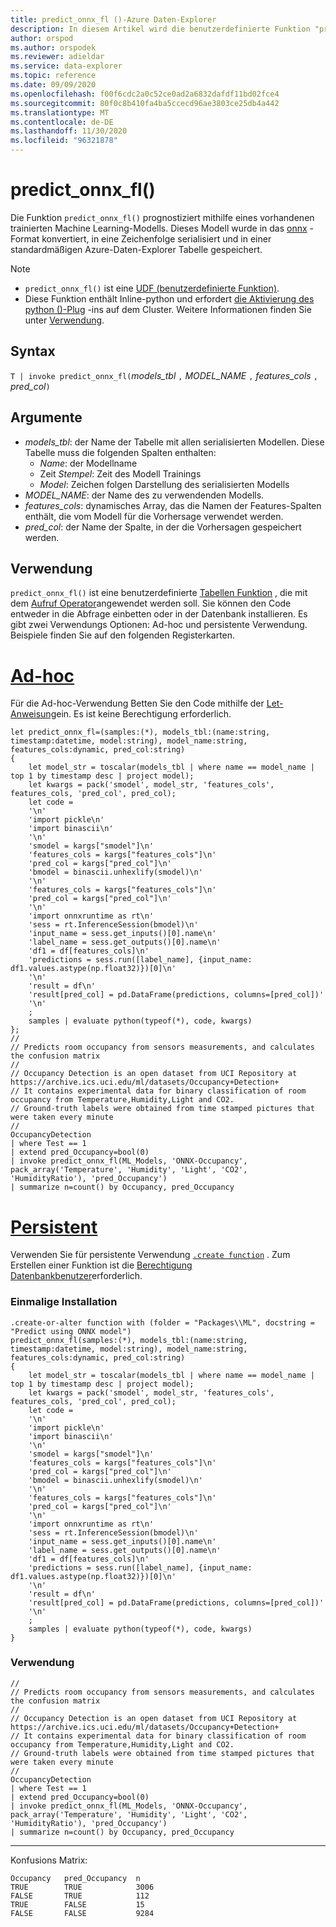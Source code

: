 ```yaml
---
title: predict_onnx_fl ()-Azure Daten-Explorer
description: In diesem Artikel wird die benutzerdefinierte Funktion "predict_onnx_fl ()" in Azure Daten-Explorer beschrieben.
author: orspod
ms.author: orspodek
ms.reviewer: adieldar
ms.service: data-explorer
ms.topic: reference
ms.date: 09/09/2020
ms.openlocfilehash: f00f6cdc2a0c52ce0ad2a6832dafdf11bd02fce4
ms.sourcegitcommit: 80f0c8b410fa4ba5ccecd96ae3803ce25db4a442
ms.translationtype: MT
ms.contentlocale: de-DE
ms.lasthandoff: 11/30/2020
ms.locfileid: "96321878"
---
```

# <a name="predict_onnx_fl"></a>predict_onnx_fl()

Die Funktion `predict_onnx_fl()` prognostiziert mithilfe eines vorhandenen trainierten Machine Learning-Modells. Dieses Modell wurde in das [onnx](https://onnx.ai/) -Format konvertiert, in eine Zeichenfolge serialisiert und in einer standardmäßigen Azure-Daten-Explorer Tabelle gespeichert.

> [!NOTE]
> * `predict_onnx_fl()` ist eine [UDF (benutzerdefinierte Funktion)](../query/functions/user-defined-functions.md).
> * Diese Funktion enthält Inline-python und erfordert [die Aktivierung des python ()-Plug](../query/pythonplugin.md#enable-the-plugin) -ins auf dem Cluster. Weitere Informationen finden Sie unter [Verwendung](#usage).

## <a name="syntax"></a>Syntax

`T | invoke predict_onnx_fl(`*models_tbl* `,` *MODEL_NAME* `,` *features_cols* `,` *pred_col*`)`

## <a name="arguments"></a>Argumente

* *models_tbl*: der Name der Tabelle mit allen serialisierten Modellen. Diese Tabelle muss die folgenden Spalten enthalten:
    * *Name*: der Modellname
    * Zeit *Stempel*: Zeit des Modell Trainings
    * *Model*: Zeichen folgen Darstellung des serialisierten Modells
* *MODEL_NAME*: der Name des zu verwendenden Modells.
* *features_cols*: dynamisches Array, das die Namen der Features-Spalten enthält, die vom Modell für die Vorhersage verwendet werden.
* *pred_col*: der Name der Spalte, in der die Vorhersagen gespeichert werden.

## <a name="usage"></a>Verwendung

`predict_onnx_fl()` ist eine benutzerdefinierte [Tabellen Funktion](../query/functions/user-defined-functions.md#tabular-function) , die mit dem [Aufruf Operator](../query/invokeoperator.md)angewendet werden soll. Sie können den Code entweder in die Abfrage einbetten oder in der Datenbank installieren. Es gibt zwei Verwendungs Optionen: Ad-hoc und persistente Verwendung. Beispiele finden Sie auf den folgenden Registerkarten.

# <a name="ad-hoc"></a>[Ad-hoc](#tab/adhoc)

Für die Ad-hoc-Verwendung Betten Sie den Code mithilfe der [Let-Anweisung](../query/letstatement.md)ein. Es ist keine Berechtigung erforderlich.

<!-- csl: https://help.kusto.windows.net:443/Samples -->
```kusto
let predict_onnx_fl=(samples:(*), models_tbl:(name:string, timestamp:datetime, model:string), model_name:string, features_cols:dynamic, pred_col:string)
{
    let model_str = toscalar(models_tbl | where name == model_name | top 1 by timestamp desc | project model);
    let kwargs = pack('smodel', model_str, 'features_cols', features_cols, 'pred_col', pred_col);
    let code =
    '\n'
    'import pickle\n'
    'import binascii\n'
    '\n'
    'smodel = kargs["smodel"]\n'
    'features_cols = kargs["features_cols"]\n'
    'pred_col = kargs["pred_col"]\n'
    'bmodel = binascii.unhexlify(smodel)\n'
    '\n'
    'features_cols = kargs["features_cols"]\n'
    'pred_col = kargs["pred_col"]\n'
    '\n'
    'import onnxruntime as rt\n'
    'sess = rt.InferenceSession(bmodel)\n'
    'input_name = sess.get_inputs()[0].name\n'
    'label_name = sess.get_outputs()[0].name\n'
    'df1 = df[features_cols]\n'
    'predictions = sess.run([label_name], {input_name: df1.values.astype(np.float32)})[0]\n'
    '\n'
    'result = df\n'
    'result[pred_col] = pd.DataFrame(predictions, columns=[pred_col])'
    '\n'
    ;
    samples | evaluate python(typeof(*), code, kwargs)
};
//
// Predicts room occupancy from sensors measurements, and calculates the confusion matrix
//
// Occupancy Detection is an open dataset from UCI Repository at https://archive.ics.uci.edu/ml/datasets/Occupancy+Detection+
// It contains experimental data for binary classification of room occupancy from Temperature,Humidity,Light and CO2.
// Ground-truth labels were obtained from time stamped pictures that were taken every minute
//
OccupancyDetection 
| where Test == 1
| extend pred_Occupancy=bool(0)
| invoke predict_onnx_fl(ML_Models, 'ONNX-Occupancy', pack_array('Temperature', 'Humidity', 'Light', 'CO2', 'HumidityRatio'), 'pred_Occupancy')
| summarize n=count() by Occupancy, pred_Occupancy
```

# <a name="persistent"></a>[Persistent](#tab/persistent)

Verwenden Sie für persistente Verwendung [`.create function`](../management/create-function.md) . Zum Erstellen einer Funktion ist die [Berechtigung Datenbankbenutzer](../management/access-control/role-based-authorization.md)erforderlich.

### <a name="one-time-installation"></a>Einmalige Installation

<!-- csl: https://help.kusto.windows.net:443/Samples -->
```kusto
.create-or-alter function with (folder = "Packages\\ML", docstring = "Predict using ONNX model")
predict_onnx_fl(samples:(*), models_tbl:(name:string, timestamp:datetime, model:string), model_name:string, features_cols:dynamic, pred_col:string)
{
    let model_str = toscalar(models_tbl | where name == model_name | top 1 by timestamp desc | project model);
    let kwargs = pack('smodel', model_str, 'features_cols', features_cols, 'pred_col', pred_col);
    let code =
    '\n'
    'import pickle\n'
    'import binascii\n'
    '\n'
    'smodel = kargs["smodel"]\n'
    'features_cols = kargs["features_cols"]\n'
    'pred_col = kargs["pred_col"]\n'
    'bmodel = binascii.unhexlify(smodel)\n'
    '\n'
    'features_cols = kargs["features_cols"]\n'
    'pred_col = kargs["pred_col"]\n'
    '\n'
    'import onnxruntime as rt\n'
    'sess = rt.InferenceSession(bmodel)\n'
    'input_name = sess.get_inputs()[0].name\n'
    'label_name = sess.get_outputs()[0].name\n'
    'df1 = df[features_cols]\n'
    'predictions = sess.run([label_name], {input_name: df1.values.astype(np.float32)})[0]\n'
    '\n'
    'result = df\n'
    'result[pred_col] = pd.DataFrame(predictions, columns=[pred_col])'
    '\n'
    ;
    samples | evaluate python(typeof(*), code, kwargs)
}
```

### <a name="usage"></a>Verwendung

<!-- csl: https://help.kusto.windows.net:443/Samples -->
```kusto
//
// Predicts room occupancy from sensors measurements, and calculates the confusion matrix
//
// Occupancy Detection is an open dataset from UCI Repository at https://archive.ics.uci.edu/ml/datasets/Occupancy+Detection+
// It contains experimental data for binary classification of room occupancy from Temperature,Humidity,Light and CO2.
// Ground-truth labels were obtained from time stamped pictures that were taken every minute
//
OccupancyDetection 
| where Test == 1
| extend pred_Occupancy=bool(0)
| invoke predict_onnx_fl(ML_Models, 'ONNX-Occupancy', pack_array('Temperature', 'Humidity', 'Light', 'CO2', 'HumidityRatio'), 'pred_Occupancy')
| summarize n=count() by Occupancy, pred_Occupancy
```

---

Konfusions Matrix:
<!-- csl: https://help.kusto.windows.net:443/Samples -->
```kusto
Occupancy   pred_Occupancy  n
TRUE        TRUE            3006
FALSE       TRUE            112
TRUE        FALSE           15
FALSE       FALSE           9284
```
